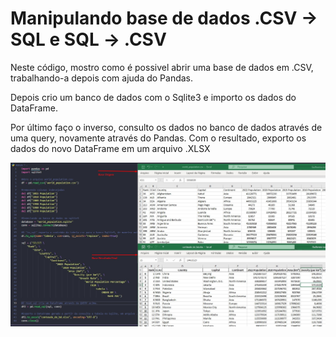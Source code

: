 <h1>Manipulando base de dados .CSV -> SQL e SQL -> .CSV</h1>

Neste código, mostro como é possivel abrir uma base de dados em .CSV, trabalhando-a depois com ajuda
do Pandas.

Depois crio um banco de dados com o Sqlite3 e importo os dados do DataFrame.

Por último faço o inverso, consulto os dados no banco de dados através de uma query, novamente
através do Pandas.
Com o resultado, exporto os dados do novo DataFrame em um arquivo .XLSX

<img src="https://github.com/guilhermebrumatti/guilhermebrumatti/blob/main/pandas_sql_python_print1.jpg?raw=true" />
